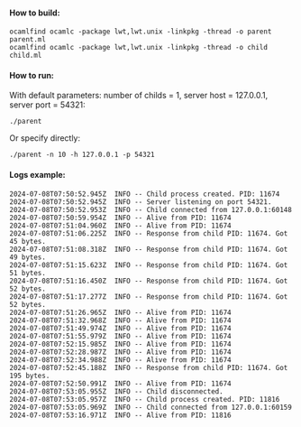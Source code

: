 
#### How to build:
`ocamlfind ocamlc -package lwt,lwt.unix -linkpkg -thread -o parent parent.ml`\
`ocamlfind ocamlc -package lwt,lwt.unix -linkpkg -thread -o child child.ml`

#### How to run:

With default parameters: number of childs = 1, server host = 127.0.0.1, server port = 54321:

`./parent` 

Or specify directly:

`./parent -n 10 -h 127.0.0.1 -p 54321`

#### Logs example:

````
2024-07-08T07:50:52.945Z  INFO -- Child process created. PID: 11674
2024-07-08T07:50:52.945Z  INFO -- Server listening on port 54321.
2024-07-08T07:50:52.953Z  INFO -- Child connected from 127.0.0.1:60148
2024-07-08T07:50:59.954Z  INFO -- Alive from PID: 11674
2024-07-08T07:51:04.960Z  INFO -- Alive from PID: 11674
2024-07-08T07:51:06.225Z  INFO -- Response from child PID: 11674. Got 45 bytes.
2024-07-08T07:51:08.318Z  INFO -- Response from child PID: 11674. Got 49 bytes.
2024-07-08T07:51:15.623Z  INFO -- Response from child PID: 11674. Got 51 bytes.
2024-07-08T07:51:16.450Z  INFO -- Response from child PID: 11674. Got 52 bytes.
2024-07-08T07:51:17.277Z  INFO -- Response from child PID: 11674. Got 52 bytes.
2024-07-08T07:51:26.965Z  INFO -- Alive from PID: 11674
2024-07-08T07:51:32.968Z  INFO -- Alive from PID: 11674
2024-07-08T07:51:49.974Z  INFO -- Alive from PID: 11674
2024-07-08T07:51:55.979Z  INFO -- Alive from PID: 11674
2024-07-08T07:52:15.985Z  INFO -- Alive from PID: 11674
2024-07-08T07:52:28.987Z  INFO -- Alive from PID: 11674
2024-07-08T07:52:34.988Z  INFO -- Alive from PID: 11674
2024-07-08T07:52:45.188Z  INFO -- Response from child PID: 11674. Got 195 bytes.
2024-07-08T07:52:50.991Z  INFO -- Alive from PID: 11674
2024-07-08T07:53:05.955Z  INFO -- Child disconnected.
2024-07-08T07:53:05.957Z  INFO -- Child process created. PID: 11816
2024-07-08T07:53:05.969Z  INFO -- Child connected from 127.0.0.1:60159
2024-07-08T07:53:16.971Z  INFO -- Alive from PID: 11816